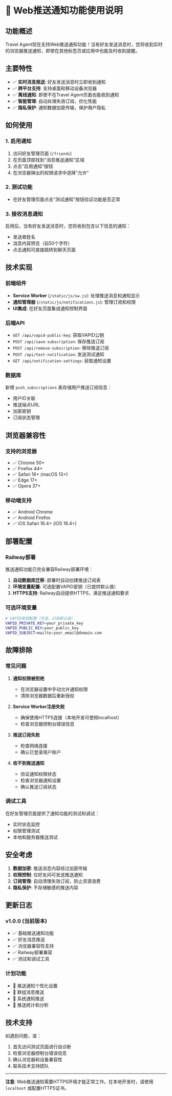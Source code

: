 # 🔔 Web推送通知功能使用说明

## 功能概述

Travel Agent现在支持Web推送通知功能！当有好友发送消息时，您将收到实时的浏览器推送通知，即使在其他标签页或应用中也能及时收到提醒。

## 主要特性

- ✅ **实时消息推送**: 好友发送消息时立即收到通知
- ✅ **跨平台支持**: 支持桌面和移动设备浏览器
- ✅ **离线通知**: 即使不在Travel Agent页面也能收到通知
- ✅ **智能管理**: 自动处理失效订阅，优化性能
- ✅ **隐私保护**: 通知数据加密传输，保护用户隐私

## 如何使用

### 1. 启用通知

1. 访问好友管理页面 (`/friends`)
2. 在页面顶部找到"消息推送通知"区域
3. 点击"启用通知"按钮
4. 在浏览器弹出的权限请求中选择"允许"

### 2. 测试功能

- 在好友管理页面点击"测试通知"按钮验证功能是否正常

### 3. 接收消息通知

启用后，当有好友发送消息时，您将收到包含以下信息的通知：
- 发送者姓名
- 消息内容预览（前50个字符）
- 点击通知可直接跳转到聊天页面

## 技术实现

### 前端组件

- **Service Worker** (`/static/js/sw.js`): 处理推送消息和通知显示
- **通知管理器** (`/static/js/notifications.js`): 管理订阅和权限
- **UI集成**: 在好友页面集成通知控制界面

### 后端API

- `GET /api/vapid-public-key`: 获取VAPID公钥
- `POST /api/save-subscription`: 保存推送订阅
- `POST /api/remove-subscription`: 移除推送订阅
- `POST /api/test-notification`: 发送测试通知
- `GET /api/notification-settings`: 获取通知设置

### 数据库

新增 `push_subscriptions` 表存储用户推送订阅信息：
- 用户ID关联
- 推送端点URL
- 加密密钥
- 订阅状态管理

## 浏览器兼容性

### 支持的浏览器
- ✅ Chrome 50+
- ✅ Firefox 44+
- ✅ Safari 16+ (macOS 13+)
- ✅ Edge 17+
- ✅ Opera 37+

### 移动端支持
- ✅ Android Chrome
- ✅ Android Firefox
- ✅ iOS Safari 16.4+ (iOS 16.4+)

## 部署配置

### Railway部署

推送通知功能已完全兼容Railway部署环境：

1. **自动数据库迁移**: 部署时自动创建推送订阅表
2. **环境变量配置**: 可选配置VAPID密钥（已提供默认值）
3. **HTTPS支持**: Railway自动提供HTTPS，满足推送通知要求

### 可选环境变量

```bash
# VAPID密钥配置（可选，已有默认值）
VAPID_PRIVATE_KEY=your_private_key
VAPID_PUBLIC_KEY=your_public_key
VAPID_SUBJECT=mailto:your_email@domain.com
```

## 故障排除

### 常见问题

1. **通知权限被拒绝**
   - 在浏览器设置中手动允许通知权限
   - 清除浏览器数据后重新授权

2. **Service Worker注册失败**
   - 确保使用HTTPS连接（本地开发可使用localhost）
   - 检查浏览器控制台错误信息

3. **推送订阅失败**
   - 检查网络连接
   - 确认已登录用户账户

4. **收不到推送通知**
   - 验证通知权限状态
   - 检查浏览器通知设置
   - 确认推送订阅状态

### 调试工具

在好友管理页面提供了通知功能的测试和调试：
- 实时状态监控
- 权限管理测试
- 本地和服务器推送测试

## 安全考虑

1. **数据加密**: 推送消息内容经过加密传输
2. **权限控制**: 仅好友间可发送推送通知
3. **订阅管理**: 自动清理失效订阅，防止资源浪费
4. **隐私保护**: 不存储敏感的推送内容

## 更新日志

### v1.0.0 (当前版本)
- ✅ 基础推送通知功能
- ✅ 好友消息推送
- ✅ 浏览器兼容性支持
- ✅ Railway部署兼容
- ✅ 测试和调试工具

### 计划功能
- 🔄 推送通知个性化设置
- 🔄 群组消息推送
- 🔄 系统通知推送
- 🔄 推送统计和分析

## 技术支持

如遇到问题，请：
1. 首先访问测试页面进行自诊断
2. 检查浏览器控制台错误信息
3. 确认浏览器和设备兼容性
4. 联系技术支持团队

---

**注意**: Web推送通知需要HTTPS环境才能正常工作。在本地开发时，请使用 `localhost` 或配置HTTPS证书。 